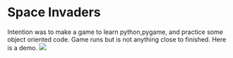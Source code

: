 # Space Invaders
Intention was to make a game to learn python,pygame, and practice some object oriented code.
Game runs but is not anything close to finished. 
Here is a demo. 
![](C:/Users/jupad/OneDrive/Desktop/demo.gif)
